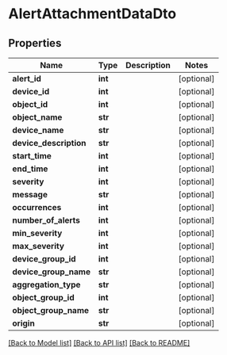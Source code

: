 # AlertAttachmentDataDto

## Properties
Name | Type | Description | Notes
------------ | ------------- | ------------- | -------------
**alert_id** | **int** |  | [optional] 
**device_id** | **int** |  | [optional] 
**object_id** | **int** |  | [optional] 
**object_name** | **str** |  | [optional] 
**device_name** | **str** |  | [optional] 
**device_description** | **str** |  | [optional] 
**start_time** | **int** |  | [optional] 
**end_time** | **int** |  | [optional] 
**severity** | **int** |  | [optional] 
**message** | **str** |  | [optional] 
**occurrences** | **int** |  | [optional] 
**number_of_alerts** | **int** |  | [optional] 
**min_severity** | **int** |  | [optional] 
**max_severity** | **int** |  | [optional] 
**device_group_id** | **int** |  | [optional] 
**device_group_name** | **str** |  | [optional] 
**aggregation_type** | **str** |  | [optional] 
**object_group_id** | **int** |  | [optional] 
**object_group_name** | **str** |  | [optional] 
**origin** | **str** |  | [optional] 

[[Back to Model list]](../README.md#documentation-for-models) [[Back to API list]](../README.md#documentation-for-api-endpoints) [[Back to README]](../README.md)

